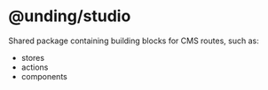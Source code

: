 # @unding/studio

Shared package containing building blocks for CMS routes, such as:

- stores
- actions
- components
